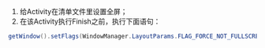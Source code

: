 1. 给Activity在清单文件里设置全屏；  
2. 在该Activity执行Finish之前，执行下面语句：
```java
getWindow().setFlags(WindowManager.LayoutParams.FLAG_FORCE_NOT_FULLSCREEN, WindowManager.LayoutParams.FLAG_FORCE_NOT_FULLSCREEN);
```
